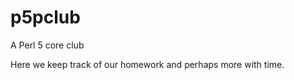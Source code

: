 p5pclub
=======

A Perl 5 core club

Here we keep track of our homework and perhaps more with time.
